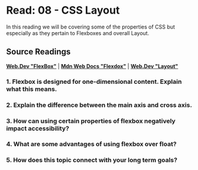 # Read: 08 - CSS Layout

In this reading we will be covering some of the properties of CSS but especially as they pertain to Flexboxes and overall Layout.

## Source Readings
**[Web.Dev "FlexBox"](https://web.dev/learn/css/flexbox/)** | **[Mdn Web Docs "Flexdox"](https://developer.mozilla.org/en-US/docs/Learn/CSS/CSS_layout/Flexbox)** | **[Web.Dev "Layout"](https://web.dev/learn/css/layout/)**

### 1. Flexbox is designed for one-dimensional content. Explain what this means.
### 2. Explain the difference between the main axis and cross axis.
### 3. How can using certain properties of flexbox negatively impact accessibility?
### 4. What are some advantages of using flexbox over float?
### 5. How does this topic connect with your long term goals?
